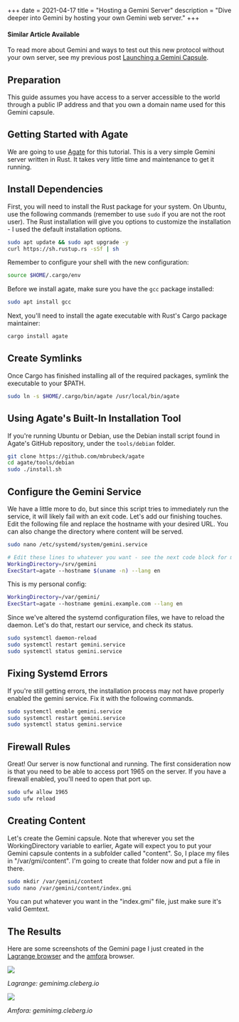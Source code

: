 +++
date = 2021-04-17
title = "Hosting a Gemini Server"
description = "Dive deeper into Gemini by hosting your own Gemini web server."
+++

<div class="alert alert-info" role="alert">
    <h4 class="alert-heading">Similar Article Available</h4>
    <p class="mb-0">To read more about Gemini and ways to test out this new protocol without your own server, see my previous post <a class="alert-link" href="/blog/launching-a-gemini-capsule/">Launching a Gemini Capsule</a>.</p>
</div>

## Preparation

This guide assumes you have access to a server accessible to the world through a public IP address and that you own a
domain name used for this Gemini capsule.

## Getting Started with Agate

We are going to use [Agate](https://github.com/mbrubeck/agate) for this tutorial. This is a very simple Gemini server
written in Rust. It takes very little time and maintenance to get it running.

## Install Dependencies

First, you will need to install the Rust package for your system. On Ubuntu, use the following commands (remember to use `sudo` if you are not the root user). The Rust installation will give you options to customize the installation - I used the default installation options.

```bash
sudo apt update && sudo apt upgrade -y
curl https://sh.rustup.rs -sSf | sh
```

Remember to configure your shell with the new configuration:

```bash
source $HOME/.cargo/env
```

Before we install agate, make sure you have the `gcc` package installed:

```bash
sudo apt install gcc
```

Next, you'll need to install the agate executable with Rust's Cargo package maintainer:

```bash
cargo install agate
```

## Create Symlinks

Once Cargo has finished installing all of the required packages, symlink the executable to your \$PATH.

```bash
sudo ln -s $HOME/.cargo/bin/agate /usr/local/bin/agate
```

## Using Agate's Built-In Installation Tool

If you're running Ubuntu or Debian, use the Debian install script found in Agate's GitHub repository, under the `tools/debian` folder.

```bash
git clone https://github.com/mbrubeck/agate
cd agate/tools/debian
sudo ./install.sh
```

## Configure the Gemini Service

We have a little more to do, but since this script tries to immediately run the service, it will likely fail with an exit code. Let's add our finishing touches. Edit the following file and replace the hostname with your desired URL. You can also change the directory where content will be served.

```bash
sudo nano /etc/systemd/system/gemini.service
```

```bash
# Edit these lines to whatever you want - see the next code block for my personal configuration.
WorkingDirectory=/srv/gemini
ExecStart=agate --hostname $(uname -n) --lang en
```

This is my personal config:

```bash
WorkingDirectory=/var/gemini/
ExecStart=agate --hostname gemini.example.com --lang en
```

Since we've altered the systemd configuration files, we have to reload the daemon. Let's do that, restart our service,
and check its status.

```bash
sudo systemctl daemon-reload
sudo systemctl restart gemini.service
sudo systemctl status gemini.service
```

## Fixing Systemd Errors

If you're still getting errors, the installation process may not have properly enabled the gemini service. Fix it with
the following commands.

```bash
sudo systemctl enable gemini.service
sudo systemctl restart gemini.service
sudo systemctl status gemini.service
```

## Firewall Rules

Great! Our server is now functional and running. The first consideration now is that you need to be able to access port
1965 on the server. If you have a firewall enabled, you'll need to open that port up.

```bash
sudo ufw allow 1965
sudo ufw reload
```

## Creating Content

Let's create the Gemini capsule. Note that wherever you set the WorkingDirectory variable to earlier, Agate will expect you to put your Gemini capsule contents in a subfolder called "content". So, I place my files in "/var/gmi/content". I'm going to create that folder now and put a file in there.

```bash
sudo mkdir /var/gemini/content
sudo nano /var/gemini/content/index.gmi
```

You can put whatever you want in the "index.gmi" file, just make sure it's valid Gemtext.

## The Results

Here are some screenshots of the Gemini page I just created in the [Lagrange browser](https://gmi.skyjake.fi/lagrange/) and
the [amfora](https://github.com/makeworld-the-better-one/amfora) browser.

![](https://img.cleberg.io/blog/032-hosting-a-gemini-server/lagrange.png)

*Lagrange: geminimg.cleberg.io*

![](https://img.cleberg.io/blog/032-hosting-a-gemini-server/amfora.png)

*Amfora: geminimg.cleberg.io*
